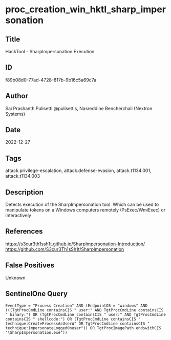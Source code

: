# proc_creation_win_hktl_sharp_impersonation

## Title
HackTool - SharpImpersonation Execution

## ID
f89b08d0-77ad-4728-817b-9b16c5a69c7a

## Author
Sai Prashanth Pulisetti @pulisettis, Nasreddine Bencherchali (Nextron Systems)

## Date
2022-12-27

## Tags
attack.privilege-escalation, attack.defense-evasion, attack.t1134.001, attack.t1134.003

## Description
Detects execution of the SharpImpersonation tool. Which can be used to manipulate tokens on a Windows computers remotely (PsExec/WmiExec) or interactively

## References
https://s3cur3th1ssh1t.github.io/SharpImpersonation-Introduction/
https://github.com/S3cur3Th1sSh1t/SharpImpersonation

## False Positives
Unknown

## SentinelOne Query
```
EventType = "Process Creation" AND (EndpointOS = "windows" AND (((TgtProcCmdLine containsCIS " user:" AND TgtProcCmdLine containsCIS " binary:") OR (TgtProcCmdLine containsCIS " user:" AND TgtProcCmdLine containsCIS " shellcode:") OR (TgtProcCmdLine containsCIS " technique:CreateProcessAsUserW" OR TgtProcCmdLine containsCIS " technique:ImpersonateLoggedOnuser")) OR TgtProcImagePath endswithCIS "\SharpImpersonation.exe"))

```